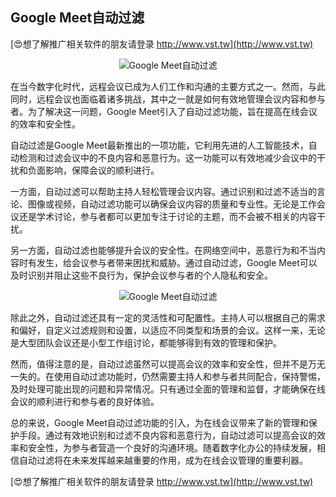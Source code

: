 ## **Google Meet自动过滤**

[😍想了解推广相关软件的朋友请登录 http://www.vst.tw](http://www.vst.tw)

 <center><img src="https://vst.tw/MP4/tuiguang/png/7.png" alt="Google Meet自动过滤"></center>

在当今数字化时代，远程会议已成为人们工作和沟通的主要方式之一。然而，与此同时，远程会议也面临着诸多挑战，其中之一就是如何有效地管理会议内容和参与者。为了解决这一问题，Google Meet引入了自动过滤功能，旨在提高在线会议的效率和安全性。

自动过滤是Google Meet最新推出的一项功能，它利用先进的人工智能技术，自动检测和过滤会议中的不良内容和恶意行为。这一功能可以有效地减少会议中的干扰和负面影响，保障会议的顺利进行。

一方面，自动过滤可以帮助主持人轻松管理会议内容。通过识别和过滤不适当的言论、图像或视频，自动过滤功能可以确保会议内容的质量和专业性。无论是工作会议还是学术讨论，参与者都可以更加专注于讨论的主题，而不会被不相关的内容干扰。

另一方面，自动过滤也能够提升会议的安全性。在网络空间中，恶意行为和不当内容时有发生，给会议参与者带来困扰和威胁。通过自动过滤，Google Meet可以及时识别并阻止这些不良行为，保护会议参与者的个人隐私和安全。

 <center><img src="https://vst.tw/MP4/tuiguang/png/7.png" alt="Google Meet自动过滤"></center>

除此之外，自动过滤还具有一定的灵活性和可配置性。主持人可以根据自己的需求和偏好，自定义过滤规则和设置，以适应不同类型和场景的会议。这样一来，无论是大型团队会议还是小型工作组讨论，都能够得到有效的管理和保护。

然而，值得注意的是，自动过滤虽然可以提高会议的效率和安全性，但并不是万无一失的。在使用自动过滤功能时，仍然需要主持人和参与者共同配合，保持警惕，及时处理可能出现的问题和异常情况。只有通过全面的管理和监督，才能确保在线会议的顺利进行和参与者的良好体验。

总的来说，Google Meet自动过滤功能的引入，为在线会议带来了新的管理和保护手段。通过有效地识别和过滤不良内容和恶意行为，自动过滤可以提高会议的效率和安全性，为参与者营造一个良好的沟通环境。随着数字化办公的持续发展，相信自动过滤将在未来发挥越来越重要的作用，成为在线会议管理的重要利器。

[😍想了解推广相关软件的朋友请登录 http://www.vst.tw](http://www.vst.tw)



